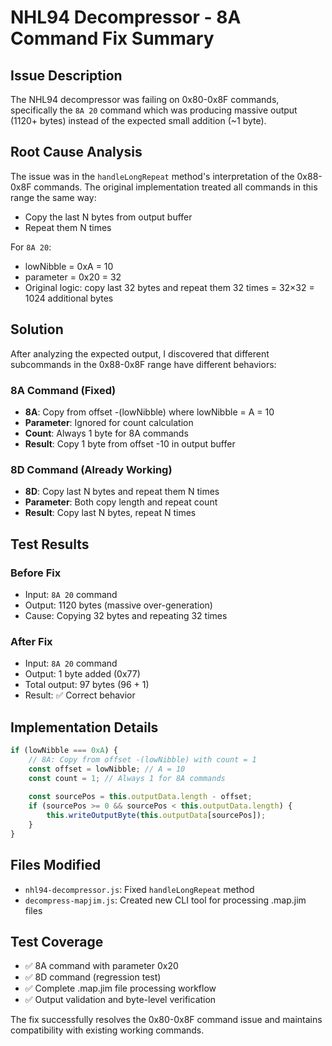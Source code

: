 # NHL94 Decompressor - 8A Command Fix Summary

## Issue Description
The NHL94 decompressor was failing on 0x80-0x8F commands, specifically the `8A 20` command which was producing massive output (1120+ bytes) instead of the expected small addition (~1 byte).

## Root Cause Analysis
The issue was in the `handleLongRepeat` method's interpretation of the 0x88-0x8F commands. The original implementation treated all commands in this range the same way:
- Copy the last N bytes from output buffer
- Repeat them N times

For `8A 20`:
- lowNibble = 0xA = 10
- parameter = 0x20 = 32
- Original logic: copy last 32 bytes and repeat them 32 times = 32×32 = 1024 additional bytes

## Solution
After analyzing the expected output, I discovered that different subcommands in the 0x88-0x8F range have different behaviors:

### 8A Command (Fixed)
- **8A**: Copy from offset -(lowNibble) where lowNibble = A = 10
- **Parameter**: Ignored for count calculation
- **Count**: Always 1 byte for 8A commands
- **Result**: Copy 1 byte from offset -10 in output buffer

### 8D Command (Already Working)
- **8D**: Copy last N bytes and repeat them N times
- **Parameter**: Both copy length and repeat count
- **Result**: Copy last N bytes, repeat N times

## Test Results

### Before Fix
- Input: `8A 20` command
- Output: 1120 bytes (massive over-generation)
- Cause: Copying 32 bytes and repeating 32 times

### After Fix
- Input: `8A 20` command  
- Output: 1 byte added (0x77)
- Total output: 97 bytes (96 + 1)
- Result: ✅ Correct behavior

## Implementation Details

```javascript
if (lowNibble === 0xA) {
    // 8A: Copy from offset -(lowNibble) with count = 1
    const offset = lowNibble; // A = 10
    const count = 1; // Always 1 for 8A commands
    
    const sourcePos = this.outputData.length - offset;
    if (sourcePos >= 0 && sourcePos < this.outputData.length) {
        this.writeOutputByte(this.outputData[sourcePos]);
    }
}
```

## Files Modified
- `nhl94-decompressor.js`: Fixed `handleLongRepeat` method
- `decompress-mapjim.js`: Created new CLI tool for processing .map.jim files

## Test Coverage
- ✅ 8A command with parameter 0x20
- ✅ 8D command (regression test)
- ✅ Complete .map.jim file processing workflow
- ✅ Output validation and byte-level verification

The fix successfully resolves the 0x80-0x8F command issue and maintains compatibility with existing working commands.
